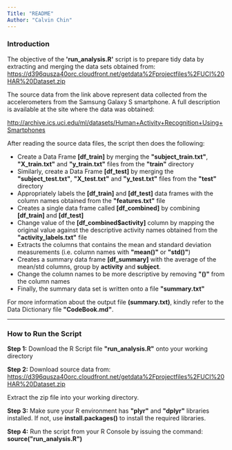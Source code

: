 ```yaml
---
Title: "README"
Author: "Calvin Chin"
---
```


### Introduction

The objective of the **'run_analysis.R'** script is to prepare tidy data by extracting and merging the data sets obtained from: https://d396qusza40orc.cloudfront.net/getdata%2Fprojectfiles%2FUCI%20HAR%20Dataset.zip

The source data from the link above represent data collected from the accelerometers from the Samsung Galaxy S smartphone. A full description is available at the site where the data was obtained: 

http://archive.ics.uci.edu/ml/datasets/Human+Activity+Recognition+Using+Smartphones


After reading the source data files, the script then does the following:

* Create a Data Frame **[df_train]** by merging the **"subject_train.txt"**, **"X_train.txt"** and **"y_train.txt"** files from the **"train"** directory
* Similarly, create a Data Frame **[df_test]** by merging the **"subject_test.txt"**, **"X_test.txt"** and **"y_test.txt"** files from the **"test"** directory
* Appropriately labels the **[df_train]** and **[df_test]** data frames with the column names obtained from the **"features.txt"** file
* Creates a single data frame called **[df_combined]** by combining **[df_train]** and **[df_test]** 
* Change value of the **[df_combined$activity]** column by mapping the original value against the descriptive activity names obtained from the **"activity_labels.txt"** file
* Extracts the columns that contains the mean and standard deviation measurements (i.e. column names with **"mean()"** or **"std()"**)
* Creates a summary data frame **[df_summary]** with the average of the mean/std columns, group by **activity** and **subject**.
* Change the column names to be more descriptive by removing **"()"** from the column names
* Finally, the summary data set is written onto a file **"summary.txt"**


For more information about the output file **(summary.txt)**, kindly refer to the Data Dictionary file **"CodeBook.md"**.


******
### How to Run the Script

**Step 1:** Download the R Script file **"run_analysis.R"** onto your working directory

**Step 2:** Download source data from: https://d396qusza40orc.cloudfront.net/getdata%2Fprojectfiles%2FUCI%20HAR%20Dataset.zip

Extract the zip file into your working directory.

**Step 3:** Make sure your R environment has **"plyr"** and **"dplyr"** libraries installed. If not, use **install.packages()** to install the required libraries.

**Step 4:** Run the script from your R Console by issuing the command: **source("run_analysis.R")**



